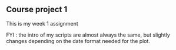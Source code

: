 ## Course project 1

This is my week 1 assignment 

FYI : the intro of my scripts are almost always the same, but slightly changes depending on the date format needed for the plot.
